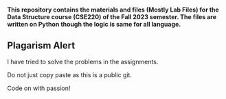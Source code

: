 #### This repository contains the materials and files (Mostly Lab Files) for the Data Structure course (CSE220) of the Fall 2023 semester. The files are written on Python though the logic is same for all language.

## Plagarism Alert 

I have tried to solve the problems in the assignments.

Do not just copy paste as this is a public git.

Code on with passion!
